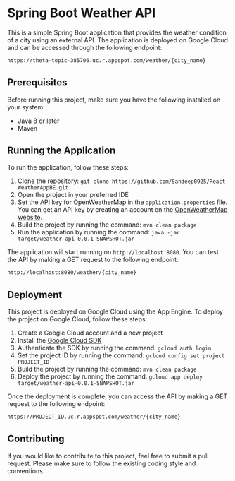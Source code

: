 # Spring Boot Weather API

This is a simple Spring Boot application that provides the weather condition of a city using an external API. The application is deployed on Google Cloud and can be accessed through the following endpoint:

```bash
https://theta-topic-385706.uc.r.appspot.com/weather/{city_name}
```

## Prerequisites

Before running this project, make sure you have the following installed on your system:

- Java 8 or later
- Maven

## Running the Application

To run the application, follow these steps:

1. Clone the repository: `git clone https://github.com/Sandeep0925/React-WeatherAppBE.git`
2. Open the project in your preferred IDE
3. Set the API key for OpenWeatherMap in the `application.properties` file. You can get an API key by creating an account on the [OpenWeatherMap website](https://openweathermap.org/api).
4. Build the project by running the command: `mvn clean package`
5. Run the application by running the command: `java -jar target/weather-api-0.0.1-SNAPSHOT.jar`

The application will start running on `http://localhost:8080`. You can test the API by making a GET request to the following endpoint:

```bash
http://localhost:8080/weather/{city_name}
```

## Deployment

This project is deployed on Google Cloud using the App Engine. To deploy the project on Google Cloud, follow these steps:

1. Create a Google Cloud account and a new project
2. Install the [Google Cloud SDK](https://cloud.google.com/sdk/docs/install)
3. Authenticate the SDK by running the command: `gcloud auth login`
4. Set the project ID by running the command: `gcloud config set project PROJECT_ID`
5. Build the project by running the command: `mvn clean package`
6. Deploy the project by running the command: `gcloud app deploy target/weather-api-0.0.1-SNAPSHOT.jar`

Once the deployment is complete, you can access the API by making a GET request to the following endpoint:

```bash
https://PROJECT_ID.uc.r.appspot.com/weather/{city_name}
``` 

## Contributing

If you would like to contribute to this project, feel free to submit a pull request. Please make sure to follow the existing coding style and conventions.
